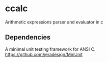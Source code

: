 # ccalc
Arithmetic expressions parser and evaluator in c
## Dependencies
A minimal unit testing framework for ANSI C. https://github.com/jeradesign/MinUnit
